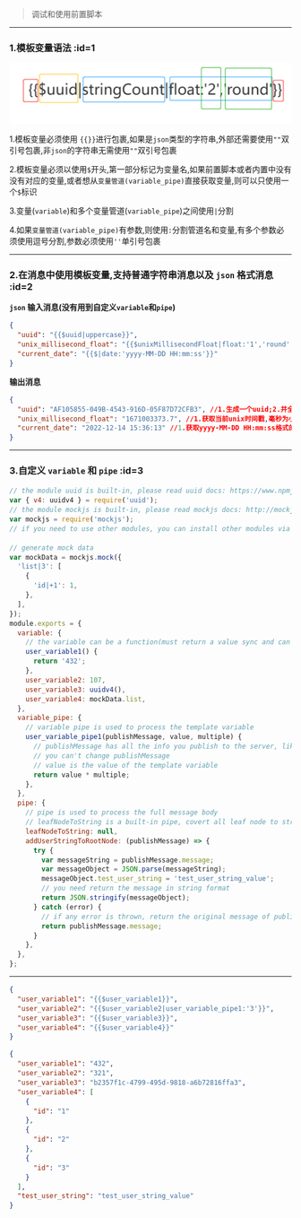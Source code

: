 > 调试和使用前置脚本

---

### 1.模板变量语法 :id=1

![模板变量](../../_media/variable.png ':size=500')

1.模板变量必须使用 `{{}}`进行包裹,如果是`json`类型的字符串,外部还需要使用`""`双引号包裹,非`json`的字符串无需使用`""`双引号包裹

2.模板变量必须以使用`$`开头,第一部分标记为变量名,如果前置脚本或者内置中没有没有对应的变量,或者想从`变量管道(variable_pipe)`直接获取变量,则可以只使用一个`$`标识

3.变量(`variable`)和多个变量管道(`variable_pipe`)之间使用`|`分割

4.如果`变量管道(variable_pipe)`有参数,则使用`:`分割管道名和变量,有多个参数必须使用逗号分割,参数必须使用`''`单引号包裹

---

### 2.在消息中使用模板变量,支持普通字符串消息以及 `json` 格式消息 :id=2

**`json` 输入消息(没有用到自定义`variable`和`pipe`)**

```json
{
  "uuid": "{{$uuid|uppercase}}",
  "unix_millisecond_float": "{{$unixMillisecondFloat|float:'1','round'|string}}",
  "current_date": "{{$|date:'yyyy-MM-DD HH:mm:ss'}}"
}
```

**输出消息**

```json
{
  "uuid": "AF105855-049B-4543-916D-05F87D72CFB3", //1.生成一个uuid;2.并全部转换为大写
  "unix_millisecond_float": "1671003373.7", //1.获取当前unix时间戳,毫秒为小数格式;2.以round形式取1位小数精度;3.将数字转换为字符串
  "current_date": "2022-12-14 15:36:13" //1.获取yyyy-MM-DD HH:mm:ss格式的时间
}
```

---

### 3.自定义 `variable` 和 `pipe` :id=3

<!-- tabs:start -->

<!-- tab:前置脚本 -->

```javascript
// the module uuid is built-in, please read uuid docs: https://www.npmjs.com/package/uuid
var { v4: uuidv4 } = require('uuid');
// the module mockjs is built-in, please read mockjs docs: http://mockjs.com/examples.html
var mockjs = require('mockjs');
// if you need to use other modules, you can install other modules via npm, please read the doc: https://doc.ttqm.app/#/en/question/how-to-add-support-modules

// generate mock data
var mockData = mockjs.mock({
  'list|3': [
    {
      'id|+1': 1,
    },
  ],
});
module.exports = {
  variable: {
    // the variable can be a function(must return a value sync and can not be a Promise) or a value
    user_variable1() {
      return '432';
    },
    user_variable2: 107,
    user_variable3: uuidv4(),
    user_variable4: mockData.list,
  },
  variable_pipe: {
    // variable pipe is used to process the template variable
    user_variable_pipe1(publishMessage, value, multiple) {
      // publishMessage has all the info you publish to the server, like topic, message, opts: {qos:2}
      // you can't change publishMessage
      // value is the value of the template variable
      return value * multiple;
    },
  },
  pipe: {
    // pipe is used to process the full message body
    // leafNodeToString is a built-in pipe, covert all leaf node to string, the value is not used, you can set the value with null;
    leafNodeToString: null,
    addUserStringToRootNode: (publishMessage) => {
      try {
        var messageString = publishMessage.message;
        var messageObject = JSON.parse(messageString);
        messageObject.test_user_string = 'test_user_string_value';
        // you need return the message in string format
        return JSON.stringify(messageObject);
      } catch (error) {
        // if any error is thrown, return the original message of publishMessage
        return publishMessage.message;
      }
    },
  },
};
```

---

<!-- tab:模板消息 -->

```json
{
  "user_variable1": "{{$user_variable1}}",
  "user_variable2": "{{$user_variable2|user_variable_pipe1:'3'}}",
  "user_variable3": "{{$user_variable3}}",
  "user_variable4": "{{$user_variable4}}"
}
```

<!-- tab:输出 -->

```json
{
  "user_variable1": "432",
  "user_variable2": "321",
  "user_variable3": "b2357f1c-4799-495d-9818-a6b72816ffa3",
  "user_variable4": [
    {
      "id": "1"
    },
    {
      "id": "2"
    },
    {
      "id": "3"
    }
  ],
  "test_user_string": "test_user_string_value"
}
```

<!-- tabs:end -->
